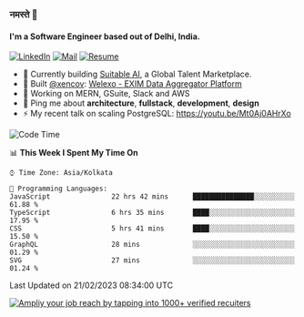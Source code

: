 ### नमस्ते 🙏

#### I'm a Software Engineer based out of Delhi, India.

[![LinkedIn](https://img.shields.io/badge/linkedin-%230077B5.svg)](https://linkedin.com/in/sambhav2612)
[![Mail](https://img.shields.io/badge/gmail-D14836)](mailto:sambhavjain2612@gmail.com)
[![Resume](https://img.shields.io/badge/resume-%23#FFFF00.svg)](https://mega.nz/file/IjA3yaoB#BFfQg1-aKva0piAd_wWs8Hf5dlnYRQ2ZkwtYwNMzBhA)

- 🏢 Currently building [Suitable AI](https://suitable.ai), a Global Talent Marketplace.
- 💅 Built [@xencov](https://github.com/xencov): [Welexo - EXIM Data Aggregator Platform](https://welexo.com)
- 🌱 Working on MERN, GSuite, Slack and AWS
- 💬 Ping me about **architecture**, **fullstack**, **development**, **design**
- ⚡️ My recent talk on scaling PostgreSQL: https://youtu.be/Mt0Aj0AHrXo

<!--START_SECTION:waka-->
![Code Time](http://img.shields.io/badge/Code%20Time-3%2C161%20hrs%2030%20mins-blue)

📊 **This Week I Spent My Time On** 

```text
⌚︎ Time Zone: Asia/Kolkata

💬 Programming Languages: 
JavaScript               22 hrs 42 mins      ███████████████░░░░░░░░░░   61.88 % 
TypeScript               6 hrs 35 mins       ████░░░░░░░░░░░░░░░░░░░░░   17.95 % 
CSS                      5 hrs 41 mins       ████░░░░░░░░░░░░░░░░░░░░░   15.50 % 
GraphQL                  28 mins             ░░░░░░░░░░░░░░░░░░░░░░░░░   01.29 % 
SVG                      27 mins             ░░░░░░░░░░░░░░░░░░░░░░░░░   01.24 % 

```


 Last Updated on 21/02/2023 08:34:00 UTC
<!--END_SECTION:waka-->

[![Ampliy your job reach by tapping into 1000+ verified recuiters](https://user-images.githubusercontent.com/19583619/212717528-45b497fd-e886-4452-90fe-93829667bd63.png)](https://app.suitable.ai/login)

